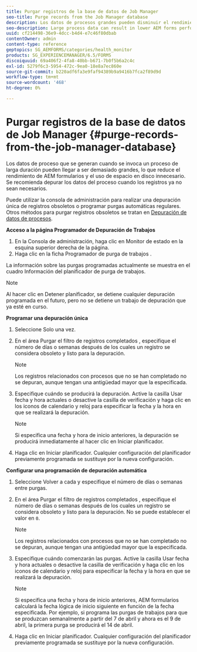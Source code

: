 ```yaml
---
title: Purgar registros de la base de datos de Job Manager
seo-title: Purge records from the Job Manager database
description: Los datos de procesos grandes pueden disminuir el rendimiento de los formularios AEM. Se recomienda depurar los datos del proceso cuando los registros ya no sean necesarios.
seo-description: Large process data can result in lower AEM forms performance. It is good practice to purge process data when records are no longer necessary.
uuid: cf214498-36e9-4dcc-b4d4-e7c46f80dbab
contentOwner: admin
content-type: reference
geptopics: SG_AEMFORMS/categories/health_monitor
products: SG_EXPERIENCEMANAGER/6.5/FORMS
discoiquuid: 69a406f2-4fa8-40bb-b671-7b0f5b6a2c4c
exl-id: 5279f6c3-5954-472c-9ea0-18e8a7ec860e
source-git-commit: b220adf6fa3e9faf94389b9a9416b7fca2f89d9d
workflow-type: tm+mt
source-wordcount: '468'
ht-degree: 0%

---
```


# Purgar registros de la base de datos de Job Manager {#purge-records-from-the-job-manager-database}

Los datos de proceso que se generan cuando se invoca un proceso de larga duración pueden llegar a ser demasiado grandes, lo que reduce el rendimiento de AEM formularios y el uso de espacio en disco innecesario. Se recomienda depurar los datos del proceso cuando los registros ya no sean necesarios.

Puede utilizar la consola de administración para realizar una depuración única de registros obsoletos o programar purgas automáticas regulares. Otros métodos para purgar registros obsoletos se tratan en [Depuración de datos de procesos](/help/forms/using/admin-help/purging-process-data.md#purging-process-data).

**Acceso a la página Programador de Depuración de Trabajos**

1. En la Consola de administración, haga clic en Monitor de estado en la esquina superior derecha de la página.
1. Haga clic en la ficha Programador de purga de trabajos .

La información sobre las purgas programadas actualmente se muestra en el cuadro Información del planificador de purga de trabajos.

>[!NOTE]
>
>Al hacer clic en Detener planificador, se detiene cualquier depuración programada en el futuro, pero no se detiene un trabajo de depuración que ya esté en curso.

**Programar una depuración única**

1. Seleccione Solo una vez.
1. En el área Purgar el filtro de registros completados , especifique el número de días o semanas después de los cuales un registro se considera obsoleto y listo para la depuración.

   >[!NOTE]
   >
   >Los registros relacionados con procesos que no se han completado no se depuran, aunque tengan una antigüedad mayor que la especificada.

1. Especifique cuándo se producirá la depuración. Active la casilla Usar fecha y hora actuales o desactive la casilla de verificación y haga clic en los iconos de calendario y reloj para especificar la fecha y la hora en que se realizará la depuración.

   >[!NOTE]
   >
   >Si especifica una fecha y hora de inicio anteriores, la depuración se producirá inmediatamente al hacer clic en Iniciar planificador.

1. Haga clic en Iniciar planificador. Cualquier configuración del planificador previamente programada se sustituye por la nueva configuración.

**Configurar una programación de depuración automática**

1. Seleccione Volver a cada y especifique el número de días o semanas entre purgas.
1. En el área Purgar el filtro de registros completados , especifique el número de días o semanas después de los cuales un registro se considera obsoleto y listo para la depuración. No se puede establecer el valor en `0`.

   >[!NOTE]
   >
   >Los registros relacionados con procesos que no se han completado no se depuran, aunque tengan una antigüedad mayor que la especificada.

1. Especifique cuándo comenzarán las purgas. Active la casilla Usar fecha y hora actuales o desactive la casilla de verificación y haga clic en los iconos de calendario y reloj para especificar la fecha y la hora en que se realizará la depuración.

   >[!NOTE]
   >
   >Si especifica una fecha y hora de inicio anteriores, AEM formularios calculará la fecha lógica de inicio siguiente en función de la fecha especificada. Por ejemplo, si programa las purgas de trabajos para que se produzcan semanalmente a partir del 7 de abril y ahora es el 9 de abril, la primera purga se producirá el 14 de abril.

1. Haga clic en Iniciar planificador. Cualquier configuración del planificador previamente programada se sustituye por la nueva configuración.
